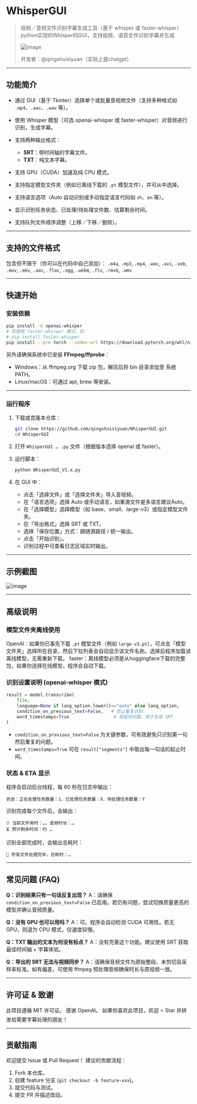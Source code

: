 # WhisperGUI

> 视频／音频文件识别字幕生成工具（基于 whisper 或 faster‑whisper）
> python实现的Whisper的GUI，支持视频、语音文件识别字幕并生成
> 
> ![image](https://github.com/user-attachments/assets/f7b13ac6-ddcc-4531-8279-1459fd1451f4)
> 
> 开发者：@qingshuisiyuan（实际上是chatgpt）

---

## 功能简介

* 通过 GUI（基于 Tkinter）选择单个或批量音视频文件（支持多种格式如 `.mp4`、`.aac`、`.wav` 等）。
* 使用 Whisper 模型（可选 openai-whisper 或 faster-whisper）对音频进行识别，生成字幕。
* 支持两种输出格式：

  * **SRT**：带时间轴的字幕文件。
  * **TXT**：纯文本字幕。
* 支持 GPU（CUDA）加速及纯 CPU 模式。
* 支持指定模型文件夹（例如已离线下载的 `.pt` 模型文件），并可从中选择。
* 支持语言选项（Auto 自动识别或手动指定语言代码如 `zh`、`en` 等）。
* 显示识别任务状态、已处理/待处理文件数、估算剩余时间。
* 支持队列文件顺序调整（上移／下移／删除）。

---

## 支持的文件格式

包含但不限于（你可以在代码中自己添加）：
`.m4a`, `.mp3`, `.mp4`, `.wav`, `.avi`, `.vob`, `.mov`, `.mkv`,
`.aac`, `.flac`, `.ogg`, `.webm`, `.flv`, `.rmvb`, `.wmv`

---

## 快速开始

### 安装依赖

```bash
pip install -U openai-whisper
# 若使用 faster-whisper 模式，则：
# pip install faster-whisper
pip install --pre torch --index-url https://download.pytorch.org/whl/nightly/cu128
```

另外请确保系统中已安装 **FFmpeg/ffprobe**：

* Windows：从 ffmpeg.org 下载 zip 包，解压后将 bin 目录添加至 系统 PATH。
* Linux/macOS：可通过 apt, brew 等安装。

---

### 运行程序

1. 下载或克隆本仓库：

   ```bash
   git clone https://github.com/qingshuisiyuan/WhisperGUI.git
   cd WhisperGUI
   ```
2. 打开 `WhisperGUI … .py` 文件（根据版本选择 openai 或 faster）。
3. 运行脚本：

   ```bash
   python WhisperGUI_V1.x.py
   ```
4. 在 GUI 中：

   * 点击「选择文件」或「选择文件夹」导入音视频。
   * 在「语言选项」选择 Auto 或手动语言，如果源文件是多语言建议Auto。
   * 在「选择模型」选择模型（如 base、small、large-v3）或指定模型文件夹。
   * 在「导出格式」选择 SRT 或 TXT。
   * 选择「保存位置」方式：跟随源路径 / 统一输出。
   * 点击「开始识别」。
   * 识别过程中可查看日志区域实时输出。

---

## 示例截图

![image](https://github.com/user-attachments/assets/f7b13ac6-ddcc-4531-8279-1459fd1451f4) 

---

## 高级说明

### 模型文件夹离线使用

OpenAI：如果你已事先下载 `.pt` 模型文件（例如 `large-v3.pt`），可点击「模型文件夹」选择所在目录，然后下拉列表会自动显示该文件名称。选择后程序加载该离线模型，无需重新下载。
faster：离线模型必须是从huggingface下载的完整包，如果你选择在线模型，程序会自动下载。

### 识别设置说明 (openai-whisper 模式)

```python
result = model.transcribe(
    file,
    language=None if lang_option.lower()=="auto" else lang_option,
    condition_on_previous_text=False,   # 防止重复识别
    word_timestamps=True                 # 保留时间戳，用于生成 SRT
)
```

* `condition_on_previous_text=False` 为关键参数，可有效避免只识别第一句然后重复的问题。
* `word_timestamps=True` 可在 `result["segments"]` 中取出每一句话的起止时间。

### 状态 & ETA 显示

程序会启动后台线程，每 60 秒在日志中输出：

```
状态：正在处理任务数量：1，已处理任务数量：X，待处理任务数量：Y
```

识别完成每个文件后，会输出：

```
⏱ 当前文件用时：…，音频时长：…  
⏳ 预计剩余时间：约 …
```

识别全部完成时，会输出总耗时：

```
🎉 所有文件处理完毕，总耗时：…
```

---

## 常见问题 (FAQ)

**Q：识别结果只有一句话反复出现？**
A：请确保 `condition_on_previous_text=False` 已启用。若仍有问题，尝试切换质量更高的模型并确认音频质量。

**Q：没有 GPU 也可以用吗？**
A：可。程序会自动检测 CUDA 可用性。若无 GPU，则退为 CPU 模式，仅速度较慢。

**Q：TXT 输出的文本为何没有标点？**
A：没有完善这个功能。建议使用 SRT 获取最佳时间轴 + 字幕体验。

**Q：导出的 SRT 无法与视频同步？**
A：请确保音频文件为原始整段、未剪切且采样率标准。如有偏差，可使用 ffmpeg 预处理音频确保时长与原视频一致。

---

## 许可证 & 致谢

此项目遵循 MIT 许可证。
感谢 OpenAI。
如果你喜欢此项目，欢迎 ⭐ Star 并转发给需要字幕处理的朋友！

---

## 贡献指南

欢迎提交 Issue 或 Pull Request！
建议的贡献流程：

1. Fork 本仓库。
2. 创建 feature 分支 (`git checkout -b feature-xxx`)。
3. 提交代码与测试。
4. 提交 PR 并描述改动。
